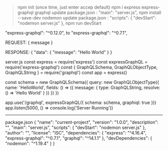 >npm init (once time, just enter accep default)
>npm i express express-graphql graphql
update package.json :
 "main": "server.js",
>npm install --save-dev nodemon
update package.json :
 "scripts": {
    "devStart": "nodemon server.js"
  },
>npm run devStart

  "express-graphql": "^0.12.0",
  to
 "express-graphql": "^0.7.1",

REQUEST:
{
  message
}

RESPONSE:
{
  "data": {
    "message": "Hello World"
  }
}

server.js
const express = require('express')
const expressGraphQL = require('express-graphql')
const {
  GraphQLSchema,
  GraphQLObjectType,
  GraphQLString
} = require('graphql')
const app = express()

const schema = new GraphQLSchema({
  query: new GraphQLObjectType({
   name: 'HelloWorld',
   fields: () => ({
    message: {
      type: GraphQLString,
      resolve: () => 'Hello World'
    }
   })
 })
})

app.use('/graphql', expressGraphQL({
  schema: schema,
  graphiql: true
}))
app.listen(5000, () => console.log('Server Running'))

----------------------------------------------------------------------------------------------------------------------------------------------------------------------------------------------------------------------------------------------------------------------------------------------------------------------------------------------------------------------------------------------------------------------------------
package.json
{
  "name": "current-project",
  "version": "1.0.0",
  "description": "",
  "main": "server.js",
  "scripts": {
    "devStart": "nodemon server.js"
  },
  "author": "",
  "license": "ISC",
  "dependencies": {
    "express": "^4.16.4",
    "express-graphql": "^0.7.1",
    "graphql": "^14.1.1"
  },
  "devDependencies": {
    "nodemon": "^1.19.4"
  }
}


